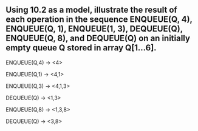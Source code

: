 ## Using 10.2 as a model, illustrate the result of each operation in the sequence ENQUEUE(Q, 4), ENQUEUE(Q, 1), ENQUEUE(1, 3), DEQUEUE(Q), ENQUEUE(Q, 8), and DEQUEUE(Q) on an initially empty queue Q stored in array Q[1…6].

ENQUEUE(Q,4) → <4>

ENQUEUE(Q,1) → <4,1>

ENQUEUE(Q,3) → <4,1,3>

DEQUEUE(Q) → <1,3>

ENQUEUE(Q,8) → <1,3,8>

DEQUEUE(Q) → <3,8>
